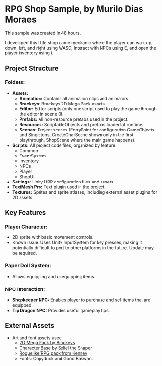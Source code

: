 # RPG Shop Sample, by Murilo Dias Moraes

This sample was created in 48 hours.

I developed this little shop game mechanic where the player can walk up, down, left, and right using WASD, interact with NPCs using E, and open the player inventory using I.

## Project Structure

### Folders:
- **Assets:**
  - **Animation:** Contains all animation clips and animators.
  - **Brackeys:** Brackeys 2D Mega Pack assets.
  - **Editor:** Editor scripts (only one script used to play the game through the editor in scene 0).
  - **Prefabs:** All non-resource prefabs used in the project.
  - **Resources:** ScriptableObjects and prefabs loaded at runtime.
  - **Scenes:** Project scenes (EntryPoint for configuration GameObjects and Singletons, CreateCharScene shown only in the first playthrough, ShopScene where the main game happens).
- **Scripts:** All project code files, organized by feature:
  - Common
  - EventSystem
  - Inventory
  - NPCs
  - Player
  - ShopUI
- **Settings:** Unity URP configuration files and assets.
- **TextMesh Pro:** Text plugin used in the project.
- **Textures:** Sprites and sprite atlases, including external asset plugins for 2D assets.

## Key Features

### Player Character:
- 2D sprite with basic movement controls.
- Known issue: Uses Unity InputSystem for key presses, making it potentially difficult to port to other platforms in the future. Update may be required.

### Paper Doll System:
- Allows equipping and unequipping items.

### NPC Interaction:
- **Shopkeeper NPC:** Enables player to purchase and sell items that are equipped.
- **Tip Dragon NPC:** Provides useful gameplay tips.

## External Assets
- Art and font assets used:
  - [2D Mega Pack by Brackeys](https://assetstore.unity.com/packages/2d/free-2d-mega-pack-177430)
  - [Character Base by Seliel the Shaper](https://seliel-the-shaper.itch.io/character-base)
  - [Roguelike/RPG pack from Kenney](https://www.kenney.nl/assets/roguelike-rpg-pack)
  - Fonts: Copyduck and Good Bakwan.

